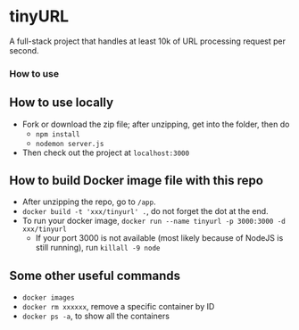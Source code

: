 # tinyURL
A full-stack project that handles at least 10k of URL processing request per second.

### How to use
## How to use locally
* Fork or download the zip file; after unzipping, get into the folder, then do
    * ```npm install```
    * ```nodemon server.js```
* Then check out the project at ```localhost:3000```

## How to build Docker image file with this repo
* After unzipping the repo, go to ```/app```.
* ```docker build -t 'xxx/tinyurl' .```, do not forget the dot at the end.
* To run your docker image, ```docker run --name tinyurl -p 3000:3000 -d xxx/tinyurl```
    * If your port 3000 is not available (most likely because of NodeJS is still running), run ```killall -9 node```

## Some other useful commands
* ```docker images```
* ```docker rm xxxxxx```, remove a specific container by ID
* ```docker ps -a```, to show all the containers
